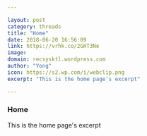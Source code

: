 ```yaml
---

layout: post
category: threads
title: "Home"
date: 2018-06-20 16:56:09
link: https://vrhk.co/2GHT3Ne
image: 
domain: recsysktl.wordpress.com
author: "Yong"
icon: https://s2.wp.com/i/webclip.png
excerpt: "This is the home page's excerpt"

---
```


### Home

This is the home page's excerpt